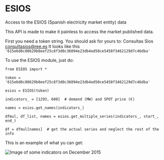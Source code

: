 # ESIOS
Access to the ESIOS (Spanish electricity market entity) data

This API is made to make it painless to access the market published data.

First you need a token string. You should ask for yours to: Consultas Sios <consultasios@ree.es>
It looks like this
`'615e6d8c80629b8eef25c8f3d0c36094e23db4ed50ce5458f3462129d7c46dba'`

To use the ESIOS module, just do:

```
from ESIOS import *

token = '615e6d8c80629b8eef25c8f3d0c36094e23db4ed50ce5458f3462129d7c46dba'

esios = ESIOS(token)

indicators_ = [1293, 600]  # demand (MW) and SPOT price (€)

names = esios.get_names(indicators_)

dfmul, df_list, names = esios.get_multiple_series(indicators_, start_, end_)

df = dfmul[names]  # get the actual series and neglect the rest of the info
```

This is an example of what yu can get:

![Image of some indicators on December 2015](https://github.com/SanPen/ESIOS/blob/master/example.png)